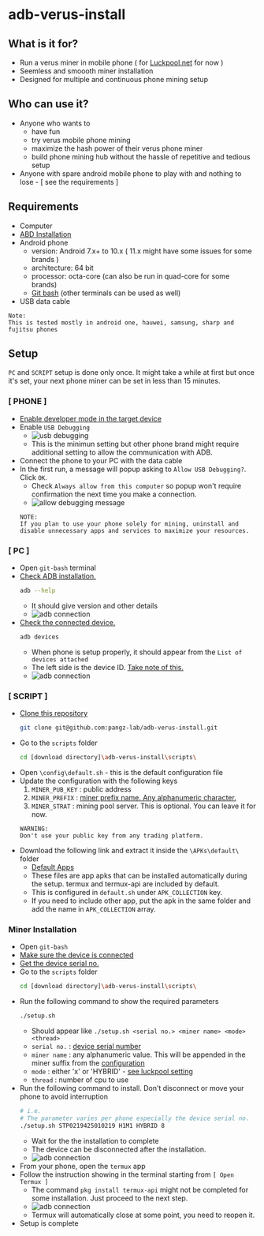 # adb-verus-install
## What is it for?
* Run a verus miner in mobile phone ( for [Luckpool.net](https://luckpool.net/verus/connect.html) for now )
* Seemless and smoooth miner installation
* Designed for multiple and continuous phone mining setup


## Who can use it?
* Anyone who wants to
    - have fun
    - try verus mobile phone mining
    - maximize the hash power of their verus phone miner
    - build phone mining hub without the hassle of repetitive and tedious setup
* Anyone with spare android mobile phone to play with and nothing to lose - [ see the requirements ]

## Requirements
* Computer
* [ABD Installation](https://developer.android.com/studio/releases/platform-tools)
* Android phone
  - version: Android 7.x+ to 10.x ( 11.x might have some issues for some brands )
  - architecture: 64 bit 
  - processor: octa-core (can also be run in quad-core for some brands)
  - [Git bash](https://git-scm.com/downloads) (other terminals can be used as well)
* USB data cable
```
Note:
This is tested mostly in android one, hauwei, samsung, sharp and fujitsu phones
```

## Setup
`PC` and `SCRIPT` setup is done only once. It might take a while at first but once it's set, your next phone miner can be set in less than 15 minutes.

### [ PHONE ]
 - [Enable developer mode in the target device](https://duckduckgo.com/?q=how+to+enable+developer+mode+android&t=newext&atb=v286-1&ia=web)
 - Enable `USB Debugging`
    - ![usb debugging](https://github.com/pangz-lab/adb-verus-install/blob/feature/updated-readme/scripts/readme_assets/usbdebug.png?raw=true)
    - This is the minimun setting but other phone brand might require additional setting to allow the communication with ADB.
 - Connect the phone to your PC with the data cable
 - In the first run, a message will popup asking to `Allow USB Debugging?`. Click `OK`.
    - Check `Always allow from this computer` so popup won't require confirmation the next time you make a connection.
    - ![allow debugging message](https://www.howtogeek.com/wp-content/uploads/2016/04/Screenshot_20160419-094818.png)
    ```
    NOTE:
    If you plan to use your phone solely for mining, uninstall and disable unnecessary apps and services to maximize your resources.
    ```
### [ PC ]
 - Open `git-bash` terminal
 - [Check ADB installation.](https://duckduckgo.com/?q=how+to+install+ADB&t=newext&atb=v286-1&ia=web)
    ```bash
    adb --help
    ```
    - It should give version and other details
    - ![adb connection](https://github.com/pangz-lab/adb-verus-install/blob/feature/updated-readme/scripts/readme_assets/adb2.png?raw=true)
 - [Check the connected device.](#adb-connected-device)
    ```bash
    adb devices
    ```
    - When phone is setup properly, it should appear from the `List of devices attached`
    - The left side is the device ID. [Take note of this.](#adb-device-id)
    - ![adb connection](https://github.com/pangz-lab/adb-verus-install/blob/feature/updated-readme/scripts/readme_assets/adb1.png?raw=true)
### [ SCRIPT ]
 - [Clone this repository](https://duckduckgo.com/?q=how+to+install+git&t=newext&atb=v286-1&ia=web)
    ```bash
    git clone git@github.com:pangz-lab/adb-verus-install.git
    ```
 - Go to the `scripts` folder
    ```bash
    cd [download directory]\adb-verus-install\scripts\
    ```
 - Open `\config\default.sh` - this is the default configuration file
 - Update the configuration with the following keys
    1. `MINER_PUB_KEY` : public address
    2. `MINER_PREFIX` : [miner prefix name. Any alphanumeric character.](#conf-key-miner-prefix)
    3. `MINER_STRAT` : mining pool server. This is optional. You can leave it for now.
    ```
    WARNING:
    Don't use your public key from any trading platform.
    ```
 - Download the following link and extract it inside the `\APKs\default\` folder
    - [Default Apps](https://drive.google.com/file/d/1aD-foW03mh0YINDl7_P6AcCv3oj4wDu6/view?usp=sharing)
    - These files are app apks that can be installed automatically during the setup. termux and termux-api are included by default.
    - This is configured in `default.sh` under `APK_COLLECTION` key.
    - If you need to include other app, put the apk in the same folder and add the name in `APK_COLLECTION` array.

 ### Miner Installation
 - Open `git-bash`
 - [Make sure the device is connected](#adb-connected-device)
 - [Get the device serial no.](#adb-device-id)
 - Go to the `scripts` folder
    ```bash
    cd [download directory]\adb-verus-install\scripts\
    ```
 - Run the following command to show the required parameters
    ```bash
    ./setup.sh
    ```
    - Should appear like `./setup.sh <serial no.> <miner name> <mode> <thread>`
    - `serial no.` : [device serial number](#adb-device-id)
    - `miner name` : any alphanumeric value. This will be appended in the miner suffix from the [configuration](#conf-key-miner-prefix)
    - `mode` : either 'x' or 'HYBRID' - [see luckpool setting](https://luckpool.net/verus/connect.html)
    - `thread` : number of cpu to use
 - Run the following command to install. Don't disconnect or move your phone to avoid interruption
    ```bash
    # i.e. 
    # The parameter varies per phone especially the device serial no.
    ./setup.sh STP0219425010219 H1M1 HYBRID 8
    ```
    - Wait for the the installation to complete
    - The device can be disconnected after the installation.
    - ![adb connection](https://github.com/pangz-lab/adb-verus-install/blob/feature/updated-readme/scripts/readme_assets/setup1.png?raw=true)
 - From your phone, open the `termux` app
 - Follow the instruction showing in the terminal starting from `[ Open Termux ]`
    - The command `pkg install termux-api` might not be completed for some installation. Just proceed to the next step.
    - ![adb connection](https://github.com/pangz-lab/adb-verus-install/blob/feature/updated-readme/scripts/readme_assets/setup2.png?raw=true)
    - Termux will automatically close at some point, you need to reopen it.
 - Setup is complete


